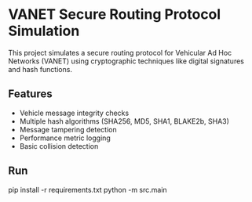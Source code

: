 # VANET Secure Routing Protocol Simulation

This project simulates a secure routing protocol for Vehicular Ad Hoc Networks (VANET) using cryptographic techniques like digital signatures and hash functions.

## Features
- Vehicle message integrity checks
- Multiple hash algorithms (SHA256, MD5, SHA1, BLAKE2b, SHA3)
- Message tampering detection
- Performance metric logging
- Basic collision detection

## Run
pip install -r requirements.txt
python -m src.main

